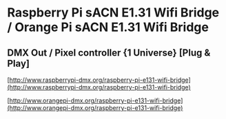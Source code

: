 # Raspberry Pi sACN E1.31 Wifi Bridge / Orange Pi sACN E1.31 Wifi Bridge 
## DMX Out / Pixel controller {1 Universe} [Plug & Play]

[http://www.raspberrypi-dmx.org/raspberry-pi-e131-wifi-bridge](http://www.raspberrypi-dmx.org/raspberry-pi-e131-wifi-bridge)

[http://www.orangepi-dmx.org/raspberry-pi-e131-wifi-bridge](http://www.orangepi-dmx.org/raspberry-pi-e131-wifi-bridge)